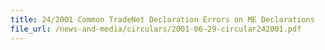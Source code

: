 ```yaml
---
title: 24/2001 Common TradeNet Declaration Errors on ME Declarations
file_url: /news-and-media/circulars/2001-06-29-circular242001.pdf
---
```

